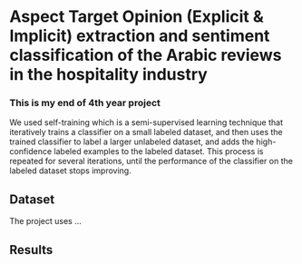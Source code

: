 # Aspect Target Opinion (Explicit & Implicit) extraction and sentiment classification of the Arabic reviews in the hospitality industry 
### This is my end of 4th year project  
We used self-training which is a semi-supervised learning technique that iteratively trains a classifier on a small labeled dataset, and then uses the trained classifier to label a larger unlabeled dataset, and adds the high-confidence labeled examples to the labeled dataset. This process is repeated for several iterations, until the performance of the classifier on the labeled dataset stops improving.  
## Dataset
The project uses ...
## Results
